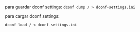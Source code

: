 para guardar dconf settings:
`dconf dump / > dconf-settings.ini`

para cargar dconf settings:

`dconf load / < dconf-settings.ini`
